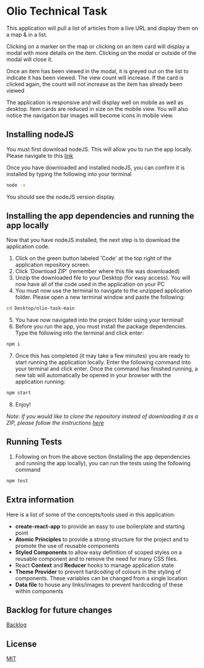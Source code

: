 # Olio Technical Task

This application will pull a list of articles from a live URL and display them on a map & in a list.

Clicking on a marker on the map or clicking on an item card will display a modal with more details on the item. Clicking on the modal or outside of the modal will close it.

Once an item has been viewed in the modal, it is greyed out on the list to indicate it has been viewed. The view count will increase. If the card is clicked again, the count will not increase as the item has already been viewed

The application is responsive and will display well on mobile as well as desktop. Item cards are reduced in size on the mobile view. You will also notice the navigation bar images will become icons in mobile view.

## Installing nodeJS

You must first download nodeJS. This will allow you to run the app locally. Please navigate to this [link](https://nodejs.org/en/download/)

Once you have downloaded and installed nodeJS, you can confirm it is installed by typing the following into your terminal

```bash
node -v
```

You should see the nodeJS version display.

## Installing the app dependencies and running the app locally

Now that you have nodeJS installed, the next step is to download the application code.

1. Click on the green button labeled 'Code' at the top right of the application repository screen.
2. Click 'Download ZIP' (remember where this file was downloaded)
3. Unzip the downloaded file to your Desktop (for easy access). You will now have all of the code used in the application on your PC
4. You must now use the terminal to navigate to the unzipped application folder. Please open a new terminal window and paste the following:

```bash
cd Desktop/olio-task-main
```

5. You have now navigated into the project folder using your terminal!
6. Before you run the app, you must install the package dependencies. Type the following into the terminal and click enter:

```bash
npm i
```

7. Once this has completed (it may take a few minutes) you are ready to start running the application locally. Enter the following command into your terminal and click enter. Once the command has finished running, a new tab will automatically be opened in your browser with the application running:

```bash
npm start
```

8. Enjoy!

_Note: If you would like to clone the repository instead of downloading it as a ZIP, please follow the instructions [here](https://support.atlassian.com/bitbucket-cloud/docs/clone-a-git-repository/)_


## Running Tests

1. Following on from the above section (Installing the app dependencies and running the app locally), you can run the tests using the following command
```bash
npm test
```


## Extra information

Here is a list of some of the concepts/tools used in this application:

- **create-react-app** to provide an easy to use boilerplate and starting point
- **Atomic Principles** to provide a strong structure for the project and to promote the use of reusable components
- **Styled Components** to allow easy definition of scoped styles on a reusable component and to remove the need for many CSS files.
- React **Context** and **Reducer** hooks to manage application state
- **Theme Provider** to prevent hardcoding of colours in the styling of components. These variables can be changed from a single location
- **Data file** to house any links/images to prevent hardcoding of these within components

## Backlog for future changes

[Backlog](https://trello.com/b/4Ev8FTi4/olio-task-future-considerations)

## License

[MIT](https://choosealicense.com/licenses/mit/)
